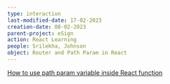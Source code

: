 ```yaml
---
type: interaction
last-modified-date: 17-02-2023
creation-date: 08-02-2023
parent-project: eSign
action: React Learning
people: Srilekha, Johnson
object: Router and Path Param in React
---
```


[How to use path param variable inside React function](https://reactrouter.com/en/main/hooks/use-params)
